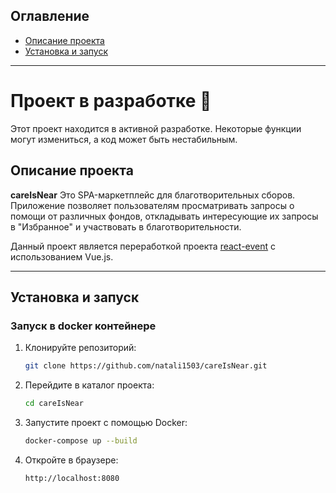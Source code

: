 ## Оглавление

- [Описание проекта](#описание-проекта)
- [Установка и запуск](#установка-и-запуск)

---

# Проект в разработке 🚧

Этот проект находится в активной разработке. Некоторые функции могут измениться, а код может быть нестабильным.

## Описание проекта

**careIsNear** Это SPA-маркетплейс для благотворительных сборов.
Приложение позволяет пользователям просматривать запросы о помощи от различных фондов, откладывать интересующие их запросы в "Избранное" и участвовать в благотворительности.

Данный проект является переработкой проекта [react-event](https://github.com/natali1503/react-event/tree/main) с использованием Vue.js.

---

## Установка и запуск

### Запуск в docker контейнере

1. Клонируйте репозиторий:
   ```sh
   git clone https://github.com/natali1503/careIsNear.git
   ```
2. Перейдите в каталог проекта:
   ```sh
   cd careIsNear
   ```
3. Запустите проект с помощью Docker:
   ```sh
   docker-compose up --build
   ```
4. Откройте в браузере:
   ```sh
   http://localhost:8080
   ```
